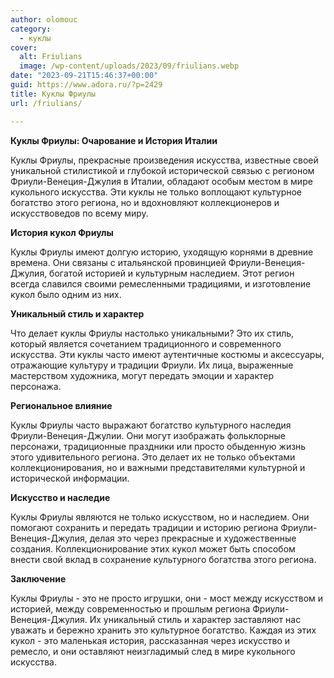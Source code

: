 ```yaml
---
author: olomouc
category:
  - куклы
cover:
  alt: Friulians
  image: /wp-content/uploads/2023/09/friulians.webp
date: "2023-09-21T15:46:37+00:00"
guid: https://www.adora.ru/?p=2429
title: Куклы Фриулы
url: /friulians/

---
```

**Куклы Фриулы: Очарование и История Италии**

Куклы Фриулы, прекрасные произведения искусства, известные своей уникальной стилистикой и глубокой исторической связью с регионом Фриули-Венеция-Джулия в Италии, обладают особым местом в мире кукольного искусства. Эти куклы не только воплощают культурное богатство этого региона, но и вдохновляют коллекционеров и искусствоведов по всему миру.

**История кукол Фриулы**

Куклы Фриулы имеют долгую историю, уходящую корнями в древние времена. Они связаны с итальянской провинцией Фриули-Венеция-Джулия, богатой историей и культурным наследием. Этот регион всегда славился своими ремесленными традициями, и изготовление кукол было одним из них.

**Уникальный стиль и характер**

Что делает куклы Фриулы настолько уникальными? Это их стиль, который является сочетанием традиционного и современного искусства. Эти куклы часто имеют аутентичные костюмы и аксессуары, отражающие культуру и традиции Фриули. Их лица, выраженные мастерством художника, могут передать эмоции и характер персонажа.

**Региональное влияние**

Куклы Фриулы часто выражают богатство культурного наследия Фриули-Венеция-Джулии. Они могут изображать фольклорные персонажи, традиционные праздники или просто обыденную жизнь этого удивительного региона. Это делает их не только объектами коллекционирования, но и важными представителями культурной и исторической информации.

**Искусство и наследие**

Куклы Фриулы являются не только искусством, но и наследием. Они помогают сохранить и передать традиции и историю региона Фриули-Венеция-Джулия, делая это через прекрасные и художественные создания. Коллекционирование этих кукол может быть способом внести свой вклад в сохранение культурного богатства этого региона.

**Заключение**

Куклы Фриулы \- это не просто игрушки, они \- мост между искусством и историей, между современностью и прошлым региона Фриули\-Венеция\-Джулия. Их уникальный стиль и характер заставляют нас уважать и бережно хранить это культурное богатство. Каждая из этих кукол \- это маленькая история, рассказанная через искусство и ремесло, и они оставляют неизгладимый след в мире кукольного искусства.
